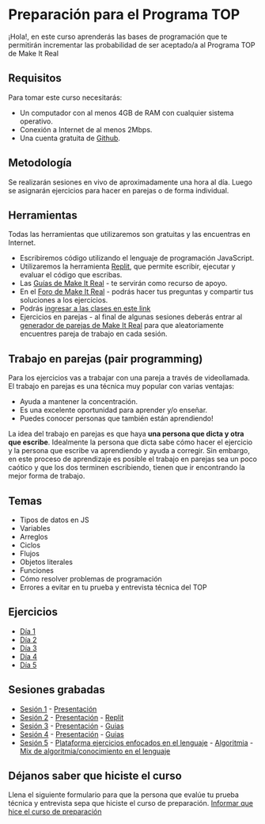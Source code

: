 # Preparación para el Programa TOP

¡Hola!, en este curso aprenderás las bases de programación que te permitirán incrementar las probabilidad de ser aceptado/a al Programa TOP de Make It Real

## Requisitos

Para tomar este curso necesitarás:

- Un computador con al menos 4GB de RAM con cualquier sistema operativo.
- Conexión a Internet de al menos 2Mbps.
- Una cuenta gratuita de [Github](https://github.com/).

## Metodología

Se realizarán sesiones en vivo de aproximadamente una hora al día. Luego se asignarán ejercicios para hacer en parejas o de forma individual.

## Herramientas

Todas las herramientas que utilizaremos son gratuitas y las encuentras en Internet.

- Escribiremos código utilizando el lenguaje de programación JavaScript.
- Utilizaremos la herramienta [Replit](https://replit.com/), que permite escribir, ejecutar y evaluar el código que escribas.
- Las [Guías de Make It Real](https://guias.makeitreal.camp/javascript-i) - te servirán como recurso de apoyo.
- En el [Foro de Make It Real](https://foro.makeitreal.camp/c/preparacion-top-julio-2022/15) - podrás hacer tus preguntas y compartir tus soluciones a los ejercicios.
- Podrás [ingresar a las clases en este link](https://us02web.zoom.us/j/86558228055?pwd=NFc5Wm5CaVo4c2dWUERzbXJ1OGY5Zz09)
- Ejercicios en parejas - al final de algunas sesiones deberás entrar al [generador de parejas de Make It Real](https://go.makeitreal.camp/) para que aleatoriamente encuentres pareja de trabajo en cada sesión.

## Trabajo en parejas (pair programming)

Para los ejercicios vas a trabajar con una pareja a través de videollamada. El trabajo en parejas es una técnica muy popular con varias ventajas:

- Ayuda a mantener la concentración.
- Es una excelente oportunidad para aprender y/o enseñar.
- Puedes conocer personas que también están aprendiendo!

La idea del trabajo en parejas es que haya **una persona que dicta y otra que escribe**. Idealmente la persona que dicta sabe cómo hacer el ejercicio y la persona que escribe va aprendiendo y ayuda a corregir. Sin embargo, en este proceso de aprendizaje es posible el trabajo en parejas sea un poco caótico y que los dos terminen escribiendo, tienen que ir encontrando la mejor forma de trabajo.

## Temas

- Tipos de datos en JS
- Variables
- Arreglos
- Ciclos
- Flujos
- Objetos literales
- Funciones
- Cómo resolver problemas de programación
- Errores a evitar en tu prueba y entrevista técnica del TOP

## Ejercicios

- [Día 1](/dia-1.md)
- [Día 2](/dia-2.md)
- [Día 3](/dia-3.md)
- [Día 4](/dia-4.md)
- [Día 5](/dia-5.md)

## Sesiones grabadas

- [Sesión 1](https://makeitreal.s3.amazonaws.com/videos/86558228055/2022-07-12/tSxnOeEEP.mp4) - [Presentación](https://drive.google.com/file/d/1poJFithyOrFh6alfjsWUeeANVpSZqrc6/view?usp=sharing)
- [Sesión 2](https://makeitreal.s3.amazonaws.com/videos/86558228055/2022-07-13/1nbywFAZx.mp4) - [Presentación](https://drive.google.com/file/d/1Htv29N6x1bmzZJPNVawqZHyJAcemgNde/view?usp=sharing) - [Replit](https://replit.com/@Goye/Ejercicios-Preparacion-Top#index.js)
- [Sesión 3](https://makeitreal.s3.amazonaws.com/videos/86558228055/2022-07-14/FNa57xEu8.mp4) - [Presentación](https://drive.google.com/file/d/1y7sQbt5r4WwWZFeZetotLunKk0sPE5mW/view?usp=sharing) - [Guias](https://guias.makeitreal.camp/javascript-i/arreglos)
- [Sesión 4](https://makeitreal.s3.amazonaws.com/videos/86558228055/2022-07-15/Nn2zaeCdJ.mp4) - [Presentación](https://drive.google.com/file/d/1poqfu7AAFm66EX3xikhr6rVje2bgZiT2/view?usp=sharing) - [Guias](https://guias.makeitreal.camp/javascript-i/ciclos)
- [Sesión 5](/proceso-para-resolver-problemas.md) - [Plataforma ejercicios enfocados en el lenguaje](https://www.codewars.com/dashboard) - [Algoritmia](https://www.hackerrank.com/) - [Mix de algoritmia/conocimiento en el lenguaje](https://leetcode.com/)

## Déjanos saber que hiciste el curso

Llena el siguiente formulario para que la persona que evalúe tu prueba técnica y entrevista sepa que hiciste el curso de preparación. [Informar que hice el curso de preparación](https://docs.google.com/forms/d/10RSESKufKfcrDhg1fqvTy4jt_XJisz_fgL5vep2yZK8/edit?edit_requested=true#responses)
